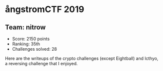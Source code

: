 # ångstromCTF 2019
## Team: nitrow

- Score: 2150 points
- Ranking: 35th
- Challenges solved: 28

Here are the writeups of the crypto challenges (except Eightball) and Icthyo, a reversing challenge that I enjoyed.

